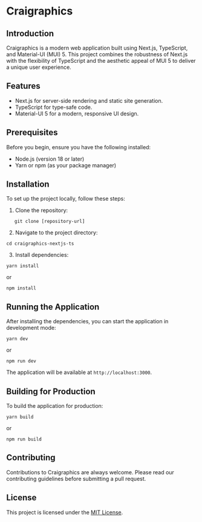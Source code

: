 # Craigraphics

## Introduction

Craigraphics is a modern web application built using Next.js, TypeScript, and Material-UI (MUI) 5. This project combines the robustness of Next.js with the flexibility of TypeScript and the aesthetic appeal of MUI 5 to deliver a unique user experience.

## Features

- Next.js for server-side rendering and static site generation.
- TypeScript for type-safe code.
- Material-UI 5 for a modern, responsive UI design.

## Prerequisites

Before you begin, ensure you have the following installed:

- Node.js (version 18 or later)
- Yarn or npm (as your package manager)

## Installation

To set up the project locally, follow these steps:

1. Clone the repository:

```
   git clone [repository-url]
```

2. Navigate to the project directory:

```
cd craigraphics-nextjs-ts
```

3. Install dependencies:

```
yarn install
```

or

```
npm install
```

## Running the Application

After installing the dependencies, you can start the application in development mode:

```
yarn dev
```

or

```
npm run dev
```

The application will be available at `http://localhost:3000`.

## Building for Production

To build the application for production:

```
yarn build
```

or

```
npm run build
```

## Contributing

Contributions to Craigraphics are always welcome. Please read our contributing guidelines before submitting a pull request.

## License

This project is licensed under the [MIT License](LICENSE).
